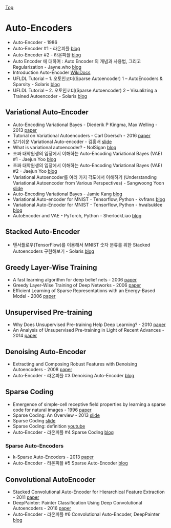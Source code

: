 [Top](index.md)

# Auto-Encoders

* Auto-Encoder - 1986
* Auto-Encoder #1 - 라온피플 [blog](https://laonple.blog.me/220880813236)
* Auto-Encoder #2 - 라온피플 [blog](https://laonple.blog.me/220884698923)
* Auto Encoder 에 대하여 : Auto Encoder 의 개념과 사용법, 그리고 Regularization - Jayne.who [blog](http://jaynewho.com/post/9)
* Introduction Auto-Encoder [WikiDocs](https://wikidocs.net/3413)
* UFLDL Tutorial – 1. 오토인코더(Sparse Autoencoder) 1 – AutoEncoders & Sparsity - Solaris [blog](http://solarisailab.com/archives/113)
* UFLDL Tutorial – 2. 오토인코더(Sparse Autoencoder) 2 – Visualizing a Trained Autoencoder - Solaris [blog](http://solarisailab.com/archives/272)

## Variational Auto-Encoder

* Auto-Encoding Variational Bayes - Diederik P Kingma, Max Welling - 2013 [paper](https://arxiv.org/abs/1312.6114)
* Tutorial on Variational Autoencoders - Carl Doersch - 2016 [paper](https://arxiv.org/abs/1606.05908)
* 알기쉬운 Variational Auto-encoder - 김홍배 [slide](https://www.slideshare.net/ssuser06e0c5/variational-autoencoder-76552518)
* What is variational autoencoder? - NolSigan [blog](http://nolsigan.com/blog/what-is-variational-autoencoder/)
* 초짜 대학원생의 입장에서 이해하는 Auto-Encoding Variational Bayes (VAE) #1 - Jaejun Yoo [blog](http://jaejunyoo.blogspot.com/2017/04/auto-encoding-variational-bayes-vae-1.html)
* 초짜 대학원생의 입장에서 이해하는 Auto-Encoding Variational Bayes (VAE) #2 - Jaejun Yoo [blog](http://jaejunyoo.blogspot.com/2017/04/auto-encoding-variational-bayes-vae-2.html)
* Variational Autoencoder를 여러 가지 각도에서 이해하기 (Understanding Variational Autoencoder from Various Perspectives) - Sangwoong Yoon [slide](https://www.slideshare.net/haezoom/variational-autoencoder-understanding-variational-autoencoder-from-various-perspectives)
* Auto-Encoding Variational Bayes - Jamie Kang [blog](https://jamiekang.github.io/2017/05/21/auto-encoding-variational-bayes/)
* Variational Auto-encoder for MNIST - Tensorflow, Python - kvfrans [blog](https://github.com/kvfrans/variational-autoencoder)
* Variational Auto-Encoder for MNIST - Tensorflow, Python - hwalsuklee [blog](https://github.com/hwalsuklee/tensorflow-mnist-VAE)
* AutoEncoder and VAE - PyTorch, Python - SherlockLiao [blog](https://github.com/SherlockLiao/pytorch-beginner/tree/master/08-AutoEncoder)

## Stacked Auto-Encoder

* 텐서플로우(TensorFlow)를 이용해서 MNIST 숫자 분류를 위한 Stacked Autoencoders 구현해보기 - Solaris [blog](http://solarisailab.com/archives/1182)

## Greedy Layer-Wise Training

* A fast learning algorithm for deep belief nets - 2006 [paper](https://www.cs.toronto.edu/~hinton/absps/fastnc.pdf)
* Greedy Layer-Wise Training of Deep Networks - 2006 [paper](http://www.iro.umontreal.ca/~lisa/pointeurs/BengioNips2006All.pdf) 
* Efficient Learning of Sparse Representations with an Energy-Based Model - 2006 [paper](https://papers.nips.cc/paper/3112-efficient-learning-of-sparse-representations-with-an-energy-based-model.pdf)

## Unsupervised Pre-training

* Why Does Unsupervised Pre-training Help Deep Learning? - 2010 [paper](http://www.jmlr.org/papers/volume11/erhan10a/erhan10a.pdf)
* An Analysis of Unsupervised Pre-training in Light of Recent Advances - 2014 [paper](https://arxiv.org/pdf/1412.6597)

## Denoising Auto-Encoder

* Extracting and Composing Robust Features with Denoising Autoencoders - 2008 [paper](http://www.cs.toronto.edu/~larocheh/publications/icml-2008-denoising-autoencoders.pdf)
* Auto-Encoder - 라온피플 #3 Denoising Auto-Encoder [blog](https://laonple.blog.me/220891144201)

## Sparse Coding

* Emergence of simple-cell receptive field properties by learning a sparse code for natural images - 1996 [paper](https://www.nature.com/articles/381607a0)
* Sparse Coding: An Overview - 2013 [slide](http://www.cs.ubc.ca/~schmidtm/MLRG/sparseCoding.pdf)
* Sparse Coding [slide](http://www.rctn.org/vs265/sparse-coding-slides.pdf)
* Sparse Coding: definition [youtube](https://www.youtube.com/watch?v=7a0_iEruGoM)
* Auto-Encoder - 라온피플 #4 Sparse Coding [blog](https://laonple.blog.me/220914873095)

### Sparse Auto-Encoders

* k-Sparse Auto-Encoders - 2013 [paper](https://arxiv.org/pdf/1312.5663)
* Auto-Encoder - 라온피플 #5 Sparse Auto-Encoder [blog](https://laonple.blog.me/220943887634)


## Convolutional AutoEncoder

* Stacked Convolutional Auto-Encoder for Hierarchical Feature Extraction - 2011 [paper](https://pdfs.semanticscholar.org/1c6d/990c80e60aa0b0059415444cdf94b3574f0f.pdf)
* DeepPainter: Painter Classification Using Deep Convolutional Autoencoders - 2016 [paper](http://elidavid.com/pubs/deeppainter.pdf)
* Auto-Encoder - 라온피플 #6 Convolutional Auto-Encoder, DeepPainter [blog](https://laonple.blog.me/220949087243)
